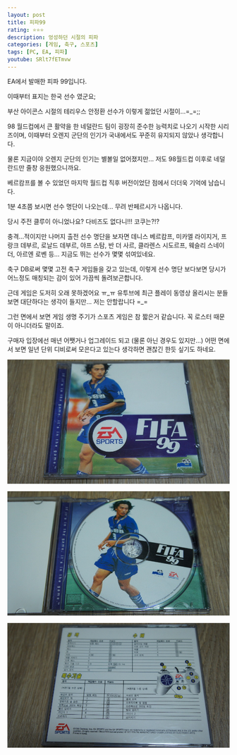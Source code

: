 ```yaml
---
layout: post
title: 피파99
rating: ⭐️⭐️⭐️
description: 엉성하던 시절의 피파
categories: [게임, 축구, 스포츠]
tags: [PC, EA, 피파]
youtube: SRlt7fETmvw
---
```


EA에서 발매한 피파 99입니다.

이때부터 표지는 한국 선수 였군요;

부산 아이콘스 시절의 테리우스 안정환 선수가 이렇게 젊었던 시절이...=_=;;

98 월드컵에서 큰 활약을 한 네덜란드 팀이 굉장히 준수한 능력치로 나오기 시작한 시리즈이며, 이때부터 오렌지 군단의 인기가 국내에서도 꾸준히 유지되지 않았나 생각합니다.

물론 지금이야 오렌지 군단의 인기는 별볼일 없어졌지만... 저도 98월드컵 이후로 네덜란드만 줄창 응원했으니까요.

베르캄프를 볼 수 있었던 마지막 월드컵 직후 버전이었단 점에서 더더욱 기억에 남습니다.

1분 4초쯤 보시면 선수 명단이 나오는데... 무려 반페르시가 나옵니다.

당시 주전 클루이 아니었나요? 다비즈도 없다니!!! 코쿠는?!?

충격...적이지만 나머지 출전 선수 명단을 보자면 데니스 베르캄프, 미카엘 라이지거, 프랑크 데부르, 로날드 데부르, 야프 스탐, 반 더 사르, 클라렌스 시도르프, 웨슬리 스네이더, 아르엔 로벤 등... 지금도 뛰는 선수가 몇몇 섞여있네요.

축구 DB로써 몇몇 고전 축구 게임들을 갖고 있는데, 이렇게 선수 명단 보다보면 당시가 어느정도 매칭되는 감이 있어 가끔씩 돌려보곤합니다.

근데 게임은 도저히 오래 못하겠어요 ㅠ_ㅠ 유투브에 최근 플레이 동영상 올리시는 분들 보면 대단하다는 생각이 들지만... 저는 안할랍니다 =_=

그런 면에서 보면 게임 생명 주기가 스포츠 게임은 참 짧은거 같습니다. 꼭 로스터 때문이 아니더라도 말이죠.

구매자 입장에선 매년 어쨋거나 업그레이드 되고 (물론 아닌 경우도 있지만...) 어떤 면에서 보면 일년 단위 디비로써 모은다고 있는다 생각하면 괜찮긴 한듯 싶기도 하네요.

![FIFA99](../../images/2013/fifa99_00.jpg)

![FIFA99](../../images/2013/fifa99_01.jpg)

![FIFA99](../../images/2013/fifa99_02.jpg)
